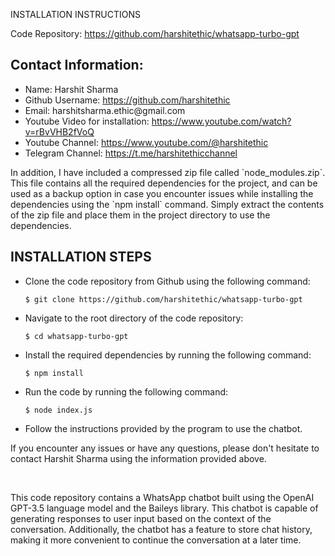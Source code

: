 INSTALLATION INSTRUCTIONS
	<p>Code Repository: <a href="https://github.com/harshitethic/whatsapp-turbo-gpt">https://github.com/harshitethic/whatsapp-turbo-gpt</a></p>
  <h2>Contact Information:</h2>
<ul>
	<li>Name: Harshit Sharma</li>
	<li>Github Username: <a href="https://github.com/harshitethic">https://github.com/harshitethic</a></li>
	<li>Email: harshitsharma.ethic@gmail.com</li>
	<li>Youtube Video for installation: <a href="https://www.youtube.com/watch?v=rBvVHB2fVoQ">https://www.youtube.com/watch?v=rBvVHB2fVoQ</a></li>
	<li>Youtube Channel: <a href="https://www.youtube.com/@harshitethic">https://www.youtube.com/@harshitethic</a></li>
	<li>Telegram Channel: <a href="https://t.me/harshitethicchannel">https://t.me/harshitethicchannel</a></li>
</ul>

<p>In addition, I have included a compressed zip file called `node_modules.zip`. This file contains all the required dependencies for the project, and can be used as a backup option in case you encounter issues while installing the dependencies using the `npm install` command. Simply extract the contents of the zip file and place them in the project directory to use the dependencies.</p>

<h2>INSTALLATION STEPS</h2>
<div>
  <ul>
    <li>
      <p>Clone the code repository from Github using the following command:</p>
      <pre><code>$ git clone https://github.com/harshitethic/whatsapp-turbo-gpt</code></pre>
    </li>
    <li>
      <p>Navigate to the root directory of the code repository:</p>
      <pre><code>$ cd whatsapp-turbo-gpt</code></pre>
    </li>
    <li>
      <p>Install the required dependencies by running the following command:</p>
      <pre><code>$ npm install</code></pre>
    </li>
    <li>
      <p>Run the code by running the following command:</p>
      <pre><code>$ node index.js</code></pre>
    </li>
    <li>
      <p>Follow the instructions provided by the program to use the chatbot.</p>
    </li>
  </ul>
</div>

<p>If you encounter any issues or have any questions, please don't hesitate to contact Harshit Sharma using the information provided above.</p>
<br>
<p>This code repository contains a WhatsApp chatbot built using the OpenAI GPT-3.5 language model and the Baileys library. This chatbot is capable of generating responses to user input based on the context of the conversation. Additionally, the chatbot has a feature to store chat history, making it more convenient to continue the conversation at a later time.</p>
